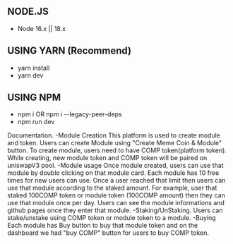 ## NODE.JS

- Node 16.x || 18.x

## USING YARN (Recommend)

- yarn install
- yarn dev

## USING NPM

- npm i OR npm i --legacy-peer-deps
- npm run dev


Documentation.
-Module Creation
This platform is used to create module and token.
Users can create Module using "Create Meme Coin & Module" button.
To create module, users need to have COMP token(platform token).
While creating, new module token and COMP token will be paired on uniswapV3 pool.
-Module usage
Once module created, users can use that module by double clicking on that module card.
Each module has 10 free times for new users can use.
Once a user reached that limit then users can use that module according to the staked amount.
For example, user that staked 100COMP token or module token (100COMP amount) then they can use that module once per day.
Users can see the module informations and github pages once they enter that module.
-Staking/UnStaking.
Users can stake/unstake using COMP token or module token to a module.
-Buying
Each module has Buy button to buy that module token and on the dashboard we had "buy COMP" button for users to buy COMP token.
